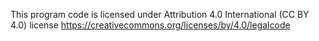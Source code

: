 This program code is licensed under Attribution 4.0 International (CC BY 4.0) license
https://creativecommons.org/licenses/by/4.0/legalcode

